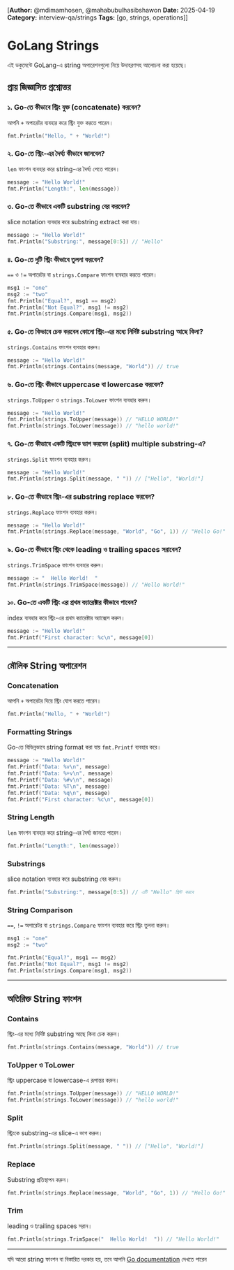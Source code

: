 [**Author:** @mdimamhosen, @mahabubulhasibshawon
**Date:** 2025-04-19
**Category:** interview-qa/strings
**Tags:** [go, strings, operations]]

# GoLang Strings

এই ডকুমেন্টে GoLang-এ string অপারেশনগুলো নিয়ে উদাহরণসহ আলোচনা করা হয়েছে।

## প্রায় জিজ্ঞাসিত প্রশ্নোত্তর

### ১. Go-তে কীভাবে স্ট্রিং যুক্ত (concatenate) করবেন?

আপনি `+` অপারেটর ব্যবহার করে স্ট্রিং যুক্ত করতে পারেন।

```go
fmt.Println("Hello, " + "World!")
```

### ২. Go-তে স্ট্রিং-এর দৈর্ঘ্য কীভাবে জানবেন?

`len` ফাংশন ব্যবহার করে string-এর দৈর্ঘ্য পেতে পারেন।

```go
message := "Hello World!"
fmt.Println("Length:", len(message))
```

### ৩. Go-তে কীভাবে একটি substring বের করবেন?

slice notation ব্যবহার করে substring extract করা যায়।

```go
message := "Hello World!"
fmt.Println("Substring:", message[0:5]) // "Hello"
```

### ৪. Go-তে দুটি স্ট্রিং কীভাবে তুলনা করবেন?

`==` ও `!=` অপারেটর বা `strings.Compare` ফাংশন ব্যবহার করতে পারেন।

```go
msg1 := "one"
msg2 := "two"
fmt.Println("Equal?", msg1 == msg2)
fmt.Println("Not Equal?", msg1 != msg2)
fmt.Println(strings.Compare(msg1, msg2))
```

### ৫. Go-তে কিভাবে চেক করবেন কোনো স্ট্রিং-এর মধ্যে নির্দিষ্ট substring আছে কিনা?

`strings.Contains` ফাংশন ব্যবহার করুন।

```go
message := "Hello World!"
fmt.Println(strings.Contains(message, "World")) // true
```

### ৬. Go-তে স্ট্রিং কীভাবে uppercase বা lowercase করবেন?

`strings.ToUpper` ও `strings.ToLower` ফাংশন ব্যবহার করুন।

```go
message := "Hello World!"
fmt.Println(strings.ToUpper(message)) // "HELLO WORLD!"
fmt.Println(strings.ToLower(message)) // "hello world!"
```

### ৭. Go-তে কীভাবে একটি স্ট্রিংকে ভাগ করবেন (split) multiple substring-এ?

`strings.Split` ফাংশন ব্যবহার করুন।

```go
message := "Hello World!"
fmt.Println(strings.Split(message, " ")) // ["Hello", "World!"]
```

### ৮. Go-তে কীভাবে স্ট্রিং-এর substring replace করবেন?

`strings.Replace` ফাংশন ব্যবহার করুন।

```go
message := "Hello World!"
fmt.Println(strings.Replace(message, "World", "Go", 1)) // "Hello Go!"
```

### ৯. Go-তে কীভাবে স্ট্রিং থেকে leading ও trailing spaces সরাবেন?

`strings.TrimSpace` ফাংশন ব্যবহার করুন।

```go
message := "  Hello World!  "
fmt.Println(strings.TrimSpace(message)) // "Hello World!"
```

### ১০. Go-তে একটি স্ট্রিং এর প্রথম ক্যারেক্টার কীভাবে পাবেন?

index ব্যবহার করে স্ট্রিং-এর প্রথম ক্যারেক্টার অ্যাক্সেস করুন।

```go
message := "Hello World!"
fmt.Printf("First character: %c\n", message[0])
```

---

## মৌলিক String অপারেশন

### Concatenation

আপনি `+` অপারেটর দিয়ে স্ট্রিং যোগ করতে পারেন।

```go
fmt.Println("Hello, " + "World!")
```

### Formatting Strings

Go-তে বিভিন্নভাবে string format করা যায় `fmt.Printf` ব্যবহার করে।

```go
message := "Hello World!"
fmt.Printf("Data: %v\n", message)
fmt.Printf("Data: %+v\n", message)
fmt.Printf("Data: %#v\n", message)
fmt.Printf("Data: %T\n", message)
fmt.Printf("Data: %q\n", message)
fmt.Printf("First character: %c\n", message[0])
```

### String Length

`len` ফাংশন ব্যবহার করে string-এর দৈর্ঘ্য জানতে পারেন।

```go
fmt.Println("Length:", len(message))
```

### Substrings

slice notation ব্যবহার করে substring বের করুন।

```go
fmt.Println("Substring:", message[0:5]) // এটি "Hello" প্রিন্ট করবে
```

### String Comparison

`==`, `!=` অপারেটর বা `strings.Compare` ফাংশন ব্যবহার করে স্ট্রিং তুলনা করুন।

```go
msg1 := "one"
msg2 := "two"

fmt.Println("Equal?", msg1 == msg2)
fmt.Println("Not Equal?", msg1 != msg2)
fmt.Println(strings.Compare(msg1, msg2))
```

---

## অতিরিক্ত String ফাংশন

### Contains

স্ট্রিং-এর মধ্যে নির্দিষ্ট substring আছে কিনা চেক করুন।

```go
fmt.Println(strings.Contains(message, "World")) // true
```

### ToUpper ও ToLower

স্ট্রিং uppercase বা lowercase-এ রূপান্তর করুন।

```go
fmt.Println(strings.ToUpper(message)) // "HELLO WORLD!"
fmt.Println(strings.ToLower(message)) // "hello world!"
```

### Split

স্ট্রিংকে substring-এর slice-এ ভাগ করুন।

```go
fmt.Println(strings.Split(message, " ")) // ["Hello", "World!"]
```

### Replace

Substring প্রতিস্থাপন করুন।

```go
fmt.Println(strings.Replace(message, "World", "Go", 1)) // "Hello Go!"
```

### Trim

leading ও trailing spaces সরান।

```go
fmt.Println(strings.TrimSpace("  Hello World!  ")) // "Hello World!"
```

---

যদি আরো string ফাংশন বা বিস্তারিত দরকার হয়, তবে আপনি [Go documentation](https://golang.org/pkg/strings/) দেখতে পারেন
